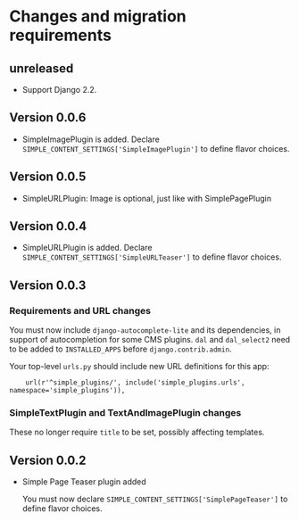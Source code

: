 # Changes and migration requirements

## unreleased

* Support Django 2.2.

## Version 0.0.6

* SimpleImagePlugin is added.  Declare
`SIMPLE_CONTENT_SETTINGS['SimpleImagePlugin']` to define flavor choices.

## Version 0.0.5

* SimpleURLPlugin: Image is optional, just like with SimplePagePlugin

## Version 0.0.4

* SimpleURLPlugin is added.  Declare
`SIMPLE_CONTENT_SETTINGS['SimpleURLTeaser']` to define flavor choices.

## Version 0.0.3

### Requirements and URL changes

You must now include `django-autocomplete-lite` and its dependencies, in
support of autocompletion for some CMS plugins.  `dal` and `dal_select2`
need to be added to `INSTALLED_APPS` before `django.contrib.admin`.

Your top-level `urls.py` should include new URL definitions for this app:

```
    url(r'^simple_plugins/', include('simple_plugins.urls', namespace='simple_plugins')),
```

### SimpleTextPlugin and TextAndImagePlugin changes

These no longer require `title` to be set, possibly affecting templates.

## Version 0.0.2

* Simple Page Teaser plugin added

  You must now declare `SIMPLE_CONTENT_SETTINGS['SimplePageTeaser']` to
  define flavor choices.
